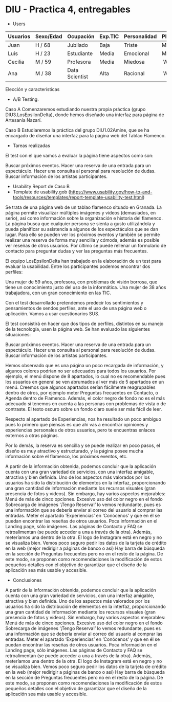 # DIU - Practica 4, entregables


* Users 

| Usuarios | Sexo/Edad     | Ocupación       |  Exp.TIC    | Personalidad | Plataforma | TestA/B
| ------------- | -------- | -----------     | ----------- | -----------  | ---------- | ----
| Juan          | H / 68   | Jubilado        | Baja        | Triste       | Móvil      | A 
| Luis          | H / 23   | Estudiante      | Media       | Emocional    | Mac        | A 
| Cecilia       | M / 59   | Profesora       | Media       | Miedosa      | Windows    | B 
| Ana           | M / 38   | Data Scientist  | Alta        | Racional     | Windows    | B 

Elección y características

* A/B Testing. 

Caso A
Comenzaremos estudiando nuestra propia práctica (grupo DIU3.LosEpsilonDelta), donde hemos diseñado una interfaz para página de Artesanía Nazarí.

Caso B
Estudiaremos la práctica del grupo DIU1.02Amine, que se ha encargado de diseñar una interfaz para la página web del Tablao Flamenco.

* Tareas realizadas 

El test con el que vamos a evaluar la página tiene aspectos como son:

Buscar próximos eventos.
Hacer una reserva de una entrada para un espectáculo.
Hacer una consulta al personal para resolución de dudas.
Buscar información de los artistas participantes.

* Usability Report de Caso B
* Template de usability.gob (https://www.usability.gov/how-to-and-tools/resources/templates/report-template-usability-test.html) 

Se trata de una página web de un tablao flamenco situado en Granada. La página permite visualizar múltiples imágenes y vídeos (demasiados, en serio), así como información sobre la organización e historia del flamenco.
La página busca que cualquier persona se sienta a gusto utilizándola y pueda planificar su asistencia a algunos de los espectáculos que se dan lugar. Para ello se pueden ver los próximos eventos y también se permite realizar una reserva de forma muy sencilla y cómoda, además es posible ver reseñas de otros usuarios.
Por último se puede rellenar un formulario de contacto para preguntar dudas y ver las preguntas más frecuentes.

El equipo LosEpsilonDelta han trabajado en la elaboración de un test para evaluar la usabilidad. Entre los participantes podemos encontrar dos perfiles:

Una mujer de 59 años, profesora, con problemas de visión borrosa, que tiene un conocimiento justo del uso de la informática.
Una mujer de 38 años trabajadora, con un gran conocimiento en las TIC.

Con el test desarrollado pretendemos predecir los sentimientos y pensamientos de sendos perfiles, ante el uso de una página web o aplicación. Vamos a usar cuestionarios SUS.

El test consistirá en hacer que dos tipos de perfiles, distintos en su manejo de la tecnología, usen la página web. Se han evaluado las siguientes situaciones:

Buscar próximos eventos.
Hacer una reserva de una entrada para un espectáculo.
Hacer una consulta al personal para resolución de dudas.
Buscar información de los artistas participantes.

Hemos observado que es una página un poco recargada de información, y algunos colores podrían no ser adecuados para todos los usuarios. 
Por ejemplo, el menú dispone de 8 apartados, lo cual no es recomendable pues los usuarios en general se ven abrumados al ver más de 5 apartados en un menú. Creemos que algunos apartados serían fácilmente reagrupables dentro de otros, por ejemplo meter Preguntas frecuentes en Contacto, o Agenda dentro de Flamenco. 
Además, el color negro de fondo no es el más adecuado si tenemos en cuenta a las personas con problemas de vista o de contraste. El texto oscuro sobre un fondo claro suele ser más fácil de leer. 

Respecto al apartado de Experiencias, nos ha resultado un poco ambiguo pues lo primero que piensas es que ahí vas a encontrar opiniones y experiencias personales de otros usuarios, pero te encuentras enlaces externos a otras páginas.

Por lo demás, la reserva es sencilla y se puede realizar en poco pasos, el diseño es muy atractivo y estructurado, y la página posee mucha información sobre el flamenco, los próximos eventos, etc.

A partir de la información obtenida, podemos concluir que la aplicación cuenta con una gran variedad de servicios, con una interfaz amigable, atractiva y bien definida. Uno de los aspectos más valorados por los usuarios ha sido la distribución de elementos en la interfaz, proporcionando una gran cantidad de información mediante los recursos visuales (gran presencia de fotos y vídeos). Sin embargo, hay varios aspectos mejorables:
Menú de más de cinco opciones.
Excesivo uso del color negro en el fondo
Sobrecarga de imágenes
‘¡Tengo Reserva!’ lo vemos redundante, pues es una información que se debería enviar al correo del usuario al comprar las entradas.
Meter el apartado ‘Experiencias’ en ‘Conócenos’ y que en él se puedan encontrar las reseñas de otros usuarios.
Poca información en el Landing page, sólo imágenes.
Las páginas de Contacto y FAQ se retroalimentan (se puede acceder a una a través de la otra). Además, meteríamos una dentro de la otra.
El logo de Instagram está en negro y no se visualiza bien.
Vemos poco seguro pedir los datos de la tarjeta de crédito en la web (mejor redirigir a páginas de banco o así)
Hay barra de búsqueda en la sección de Preguntas frecuentes pero no en el resto de la página.
De este modo, se proponen como recomendaciones la modificación de estos pequeños detalles con el objetivo de garantizar que el diseño de la aplicación sea más usable y accesible.

* Conclusiones

A partir de la información obtenida, podemos concluir que la aplicación cuenta con una gran variedad de servicios, con una interfaz amigable, atractiva y bien definida. Uno de los aspectos más valorados por los usuarios ha sido la distribución de elementos en la interfaz, proporcionando una gran cantidad de información mediante los recursos visuales (gran presencia de fotos y vídeos). Sin embargo, hay varios aspectos mejorables:
Menú de más de cinco opciones.
Excesivo uso del color negro en el fondo
Sobrecarga de imágenes
‘¡Tengo Reserva!’ lo vemos redundante, pues es una información que se debería enviar al correo del usuario al comprar las entradas.
Meter el apartado ‘Experiencias’ en ‘Conócenos’ y que en él se puedan encontrar las reseñas de otros usuarios.
Poca información en el Landing page, sólo imágenes.
Las páginas de Contacto y FAQ se retroalimentan (se puede acceder a una a través de la otra). Además, meteríamos una dentro de la otra.
El logo de Instagram está en negro y no se visualiza bien.
Vemos poco seguro pedir los datos de la tarjeta de crédito en la web (mejor redirigir a páginas de banco o así)
Hay barra de búsqueda en la sección de Preguntas frecuentes pero no en el resto de la página.
De este modo, se proponen como recomendaciones la modificación de estos pequeños detalles con el objetivo de garantizar que el diseño de la aplicación sea más usable y accesible.

